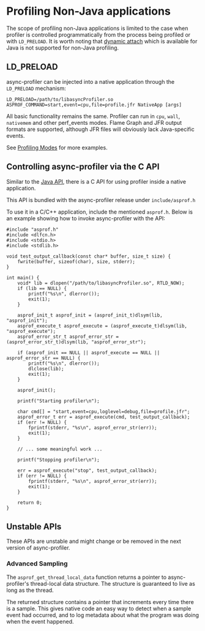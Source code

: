 # Profiling Non-Java applications

The scope of profiling non-Java applications is limited to the case when profiler is controlled
programmatically from the process being profiled or with `LD_PRELOAD`. It is worth noting that
[dynamic attach](IntegratingAsyncProfiler.md#launching-as-an-agent)
which is available for Java is not supported for non-Java profiling.

## LD_PRELOAD

async-profiler can be injected into a native application through the `LD_PRELOAD` mechanism:

```
LD_PRELOAD=/path/to/libasyncProfiler.so ASPROF_COMMAND=start,event=cpu,file=profile.jfr NativeApp [args]
```

All basic functionality remains the same. Profiler can run in `cpu`, `wall`, `nativemem` and other perf_events
modes. Flame Graph and JFR output formats are supported, although JFR files will obviously lack
Java-specific events.

See [Profiling Modes](ProfilingModes.md) for more examples.

## Controlling async-profiler via the C API

Similar to the
[Java API](IntegratingAsyncProfiler.md#using-java-api),
there is a C API for using profiler inside a native application.

This API is bundled with the async-profiler release under `include/asprof.h`

To use it in a C/C++ application, include the mentioned `asprof.h`. Below is an example showing how to invoke async-profiler with the API:

```
#include "asprof.h"
#include <dlfcn.h>
#include <stdio.h>
#include <stdlib.h>

void test_output_callback(const char* buffer, size_t size) {
    fwrite(buffer, sizeof(char), size, stderr);
}

int main() {
    void* lib = dlopen("/path/to/libasyncProfiler.so", RTLD_NOW);
    if (lib == NULL) {
        printf("%s\n", dlerror());
        exit(1);
    }

    asprof_init_t asprof_init = (asprof_init_t)dlsym(lib, "asprof_init");
    asprof_execute_t asprof_execute = (asprof_execute_t)dlsym(lib, "asprof_execute");
    asprof_error_str_t asprof_error_str = (asprof_error_str_t)dlsym(lib, "asprof_error_str");

    if (asprof_init == NULL || asprof_execute == NULL || asprof_error_str == NULL) {
        printf("%s\n", dlerror());
        dlclose(lib);
        exit(1);
    }

    asprof_init();

    printf("Starting profiler\n");

    char cmd[] = "start,event=cpu,loglevel=debug,file=profile.jfr";
    asprof_error_t err = asprof_execute(cmd, test_output_callback);
    if (err != NULL) {
        fprintf(stderr, "%s\n", asprof_error_str(err));
        exit(1);
    }

    // ... some meaningful work ...

    printf("Stopping profiler\n");

    err = asprof_execute("stop", test_output_callback);
    if (err != NULL) {
        fprintf(stderr, "%s\n", asprof_error_str(err));
        exit(1);
    }

    return 0;
}
```

## Unstable APIs

These APIs are unstable and might change or be removed in the next version of async-profiler.

### Advanced Sampling

The `asprof_get_thread_local_data` function returns a pointer to async-profiler's
thread-local data structure. The structure is guaranteed to live as long as the thread.

The returned structure contains a pointer that increments every time there is a sample. This gives
native code an easy way to detect when a sample event had occurred, and to log metadata about what the
program was doing when the event happened.
